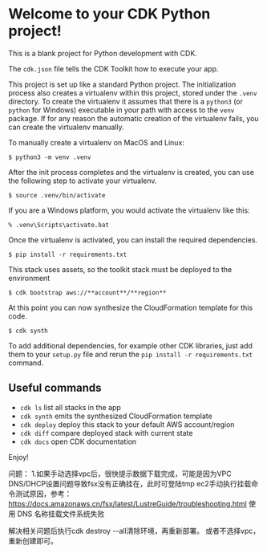 
# Welcome to your CDK Python project!

This is a blank project for Python development with CDK.

The `cdk.json` file tells the CDK Toolkit how to execute your app.

This project is set up like a standard Python project.  The initialization
process also creates a virtualenv within this project, stored under the `.venv`
directory.  To create the virtualenv it assumes that there is a `python3`
(or `python` for Windows) executable in your path with access to the `venv`
package. If for any reason the automatic creation of the virtualenv fails,
you can create the virtualenv manually.

To manually create a virtualenv on MacOS and Linux:

```
$ python3 -m venv .venv
```

After the init process completes and the virtualenv is created, you can use the following
step to activate your virtualenv.

```
$ source .venv/bin/activate
```

If you are a Windows platform, you would activate the virtualenv like this:

```
% .venv\Scripts\activate.bat
```

Once the virtualenv is activated, you can install the required dependencies.

```
$ pip install -r requirements.txt
```

This stack uses assets, so the toolkit stack must be deployed to the environment

```
$ cdk bootstrap aws://**account**/**region**
```

At this point you can now synthesize the CloudFormation template for this code.

```
$ cdk synth
```

To add additional dependencies, for example other CDK libraries, just add
them to your `setup.py` file and rerun the `pip install -r requirements.txt`
command.

## Useful commands

 * `cdk ls`          list all stacks in the app
 * `cdk synth`       emits the synthesized CloudFormation template
 * `cdk deploy`      deploy this stack to your default AWS account/region
 * `cdk diff`        compare deployed stack with current state
 * `cdk docs`        open CDK documentation

Enjoy!


问题：
1.如果手动选择vpc后，很快提示数据下载完成，可能是因为VPC DNS/DHCP设置问题导致fsx没有正确挂在，此时可登陆tmp ec2手动执行挂载命令测试原因，参考：
https://docs.amazonaws.cn/fsx/latest/LustreGuide/troubleshooting.html 使用 DNS 名称挂载文件系统失败

解决相关问题后执行cdk destroy --all清除环境，再重新部署。
或者不选择vpc，重新创建即可。

